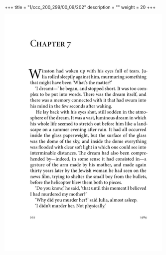 +++
title = "1/ccc_200_299/00_09/202"
description = ""
weight = 20
+++

<img class="center-fit-jpg" src="/jpg_/out_jpg_1984__202.jpg" ></img>

